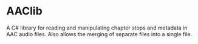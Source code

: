 # AAClib
 
A C# library for reading and manipulating chapter stops and metadata in AAC audio files. Also allows the merging of separate files into a single file.

